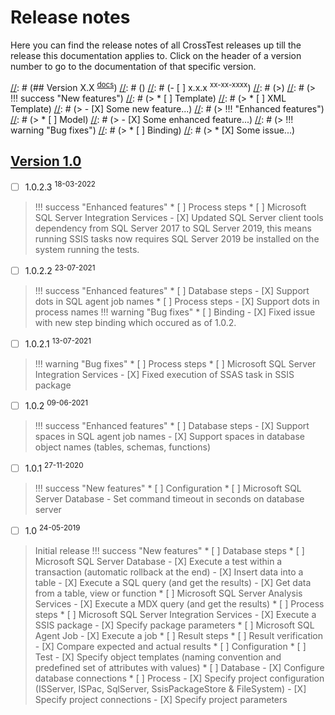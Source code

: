 # Release notes

Here you can find the release notes of all CrossTest releases up till the release this documentation applies to.
Click on the header of a version number to go to the documentation of that specific version.

[//]: # (Use the following example to create the release notes for a new release.)
[//]: # ()
[//]: # (## Version X.X <sup>[docs](../X.X/)</sup>)
[//]: # ()
[//]: # (- [ ] x.x.x <sup>xx-xx-xxxx</sup>)
[//]: # (>)
[//]: # (> !!! success "New features")
[//]: # (>     * [ ] Template)
[//]: # (>         * [ ] XML Template)
[//]: # (>             - [X] Some new feature...)
[//]: # (> !!! "Enhanced features")
[//]: # (>     * [ ] Model)
[//]: # (>         - [X] Some enhanced feature...)
[//]: # (> !!! warning "Bug fixes")
[//]: # (>     * [ ] Binding)
[//]: # (>         * [X] Some issue...)

## [Version 1.0](../1.0/)
- [ ] 1.0.2.3 <sup>18-03-2022</sup>
> !!! success "Enhanced features"
>     * [ ] Process steps
>         * [ ] Microsoft SQL Server Integration Services
>             - [X] Updated SQL Server client tools dependency from SQL Server 2017 to SQL Server 2019, this means running SSIS tasks now requires SQL Server 2019 be installed on the system running the tests.

- [ ] 1.0.2.2 <sup>23-07-2021</sup>
> !!! success "Enhanced features"
>     * [ ] Database steps
>           - [X] Support dots in SQL agent job names
>     * [ ] Process steps
>           - [X] Support dots in process names
> !!! warning "Bug fixes"
>     * [ ] Binding
>           - [X] Fixed issue with new step binding which occured as of 1.0.2.

- [ ] 1.0.2.1 <sup>13-07-2021</sup>
> !!! warning "Bug fixes"
>     * [ ] Process steps
>         * [ ] Microsoft SQL Server Integration Services
>             - [X] Fixed execution of SSAS task in SSIS package

- [ ] 1.0.2 <sup>09-06-2021</sup>
> !!! success "Enhanced features"
>     * [ ] Database steps
>           - [X] Support spaces in SQL agent job names
>           - [X] Support spaces in database object names (tables, schemas, functions)

- [ ] 1.0.1 <sup>27-11-2020</sup>
> !!! success "New features"
>     * [ ] Configuration
>         * [ ] Microsoft SQL Server Database
>             - Set command timeout in seconds on database server

- [ ] 1.0 <sup>24-05-2019</sup>
> Initial release
> !!! success "New features"
>     * [ ] Database steps
>         * [ ] Microsoft SQL Server Database
>             - [X] Execute a test within a transaction (automatic rollback at the end)
>             - [X] Insert data into a table
>             - [X] Execute a SQL query (and get the results)
>             - [X] Get data from a table, view or function
>         * [ ] Microsoft SQL Server Analysis Services
>             - [X] Execute a MDX query (and get the results)
>     * [ ] Process steps
>         * [ ] Microsoft SQL Server Integration Services
>             - [X] Execute a SSIS package
>             - [X] Specify package parameters
>         * [ ] Microsoft SQL Agent Job
>             - [X] Execute a job
>     * [ ] Result steps
>         * [ ] Result verification
>             - [X] Compare expected and actual results
>     * [ ] Configuration
>         * [ ] Test
>             - [X] Specify object templates (naming convention and predefined set of attributes with values)
>         * [ ] Database
>             - [X] Configure database connections
>         * [ ] Process
>             - [X] Specify project configuration (ISServer, ISPac, SqlServer, SsisPackageStore & FileSystem)
>             - [X] Specify project connections
>             - [X] Specify project parameters